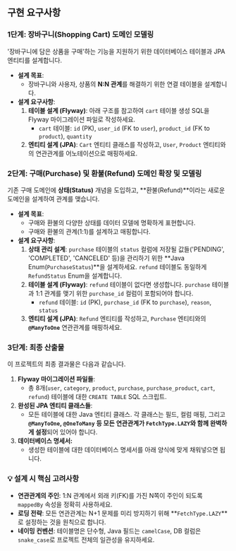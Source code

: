 ## 구현 요구사항

### 1단계: 장바구니(Shopping Cart) 도메인 모델링

'장바구니에 담은 상품을 구매'하는 기능을 지원하기 위한 데이터베이스 테이블과 JPA 엔티티를 설계합니다.

- **설계 목표**:
    - 장바구니와 사용자, 상품의 **N:N 관계**를 해결하기 위한 연결 테이블을 설계합니다.
- **설계 요구사항**:
    1. **테이블 설계 (Flyway)**: 아래 구조를 참고하여 `cart` 테이블 생성 SQL을 Flyway 마이그레이션 파일로 작성하세요.
        - `cart` 테이블: `id` (PK), `user_id` (FK to `user`), `product_id` (FK to `product`),
          `quantity`
    2. **엔티티 설계 (JPA)**: `Cart` 엔티티 클래스를 작성하고, `User`, `Product` 엔티티와의 연관관계를 어노테이션으로 매핑하세요.

### 2단계: 구매(Purchase) 및 환불(Refund) 도메인 확장 및 모델링

기존 구매 도메인에 **상태(Status)** 개념을 도입하고, **환불(Refund)**이라는 새로운 도메인을 설계하여 관계를 맺습니다.

- **설계 목표**:
    - 구매와 환불의 다양한 상태를 데이터 모델에 명확하게 표현합니다.
    - 구매와 환불의 관계(1:1)를 설계하고 매핑합니다.
- **설계 요구사항**:
    1. **상태 관리 설계**: `purchase` 테이블의 `status` 컬럼에 저장될 값들('PENDING', 'COMPLETED', 'CANCELED' 등)을 관리하기
       위한 **Java Enum(`PurchaseStatus`)**을 설계하세요. `refund` 테이블도 동일하게 `RefundStatus` Enum을 설계합니다.
    2. **테이블 설계 (Flyway)**: `refund` 테이블이 없다면 생성합니다. `purchase` 테이블과 1:1 관계를 맺기 위한 `purchase_id` 컬럼이
       포함되어야 합니다.
        - `refund` 테이블: `id` (PK), `purchase_id` (FK to `purchase`), `reason`, `status`
    3. **엔티티 설계 (JPA)**: `Refund` 엔티티를 작성하고, `Purchase` 엔티티와의 **`@ManyToOne`** 연관관계를 매핑하세요.

### 3단계: 최종 산출물

이 프로젝트의 최종 결과물은 다음과 같습니다.

1. **Flyway 마이그레이션 파일들**:
    - 총 8개(`user`, `category`, `product`, `purchase`, `purchase_product`, `cart`, `refund`) 테이블에 대한
      `CREATE TABLE` SQL 스크립트.
2. **완성된 JPA 엔티티 클래스들**:
    - 모든 테이블에 대한 Java 엔티티 클래스. 각 클래스는 필드, 컬럼 매핑, 그리고 **`@ManyToOne`, `@OneToMany` 등 모든
      연관관계가 `FetchType.LAZY`와 함께 완벽하게 설정**되어 있어야 합니다.
3. **데이터베이스 명세서:**
    - 생성한 테이블에 대한 데이터베이스 명세서를 아래 양식에 맞게 채워넣으면 됩니다.

### 💡 설계 시 핵심 고려사항

- **연관관계의 주인**: 1:N 관계에서 외래 키(FK)를 가진 N쪽이 주인이 되도록 `mappedBy` 속성을 정확히 사용하세요.
- **로딩 전략**: 모든 연관관계는 N+1 문제를 미리 방지하기 위해 **`FetchType.LAZY`**로 설정하는 것을 원칙으로 합니다.
- **네이밍 컨벤션**: 테이블명은 단수형, Java 필드는 `camelCase`, DB 컬럼은 `snake_case`로 프로젝트 전체의 일관성을 유지하세요.